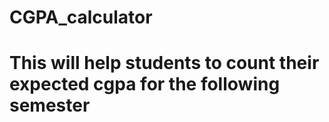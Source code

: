 # CGPA_calculator
# This will help students to count their expected cgpa for the following semester 
